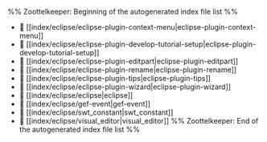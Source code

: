 %% Zoottelkeeper: Beginning of the autogenerated index file list  %%
- 📄 [[index/eclipse/eclipse-plugin-context-menu|eclipse-plugin-context-menu]]
- 📄 [[index/eclipse/eclipse-plugin-develop-tutorial-setup|eclipse-plugin-develop-tutorial-setup]]
- 📄 [[index/eclipse/eclipse-plugin-editpart|eclipse-plugin-editpart]]
- 📄 [[index/eclipse/eclipse-plugin-rename|eclipse-plugin-rename]]
- 📄 [[index/eclipse/eclipse-plugin-tips|eclipse-plugin-tips]]
- 📄 [[index/eclipse/eclipse-plugin-wizard|eclipse-plugin-wizard]]
- 📄 [[index/eclipse/eclipse|eclipse]]
- 📄 [[index/eclipse/gef-event|gef-event]]
- 📄 [[index/eclipse/swt_constant|swt_constant]]
- 📄 [[index/eclipse/visual_editor|visual_editor]]
%% Zoottelkeeper: End of the autogenerated index file list  %%

